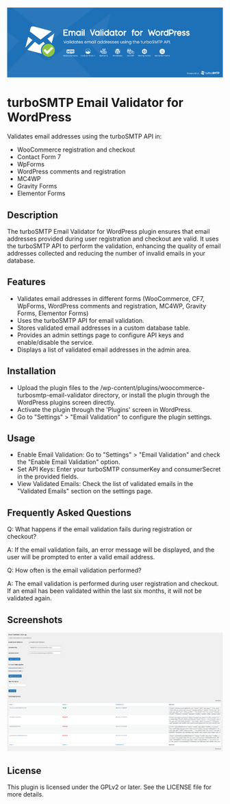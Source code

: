 <div align="center">

[![turboSMTP](https://raw.githubusercontent.com/debba/turbosmtp-email-validator-for-woocommerce/master/.wordpress-org/assets/banner-772x250.png)
](https://www.serversmtp.com)

</div>

# turboSMTP Email Validator for WordPress

Validates email addresses using the turboSMTP API in:
- WooCommerce registration and checkout 
- Contact Form 7
- WpForms
- WordPress comments and registration
- MC4WP
- Gravity Forms
- Elementor Forms

## Description

The turboSMTP Email Validator for WordPress plugin ensures that email addresses provided during user registration and checkout are valid. It uses the turboSMTP API to perform the validation, enhancing the quality of email addresses collected and reducing the number of invalid emails in your database.

## Features

- Validates email addresses in different forms (WooCommerce, CF7, WpForms, WordPress comments and registration, MC4WP, Gravity Forms, Elementor Forms)
- Uses the turboSMTP API for email validation.
- Stores validated email addresses in a custom database table.
- Provides an admin settings page to configure API keys and enable/disable the service.
- Displays a list of validated email addresses in the admin area.

## Installation

- Upload the plugin files to the /wp-content/plugins/woocommerce-turbosmtp-email-validator directory, or install the plugin through the WordPress plugins screen directly.
- Activate the plugin through the 'Plugins' screen in WordPress.
- Go to "Settings" > "Email Validation" to configure the plugin settings.

## Usage

- Enable Email Validation: Go to "Settings" > "Email Validation" and check the "Enable Email Validation" option.
- Set API Keys: Enter your turboSMTP consumerKey and consumerSecret in the provided fields.
- View Validated Emails: Check the list of validated emails in the "Validated Emails" section on the settings page.

## Frequently Asked Questions

Q: What happens if the email validation fails during registration or checkout?

A: If the email validation fails, an error message will be displayed, and the user will be prompted to enter a valid email address.

Q: How often is the email validation performed?

A: The email validation is performed during user registration and checkout. If an email has been validated within the last six months, it will not be validated again.

## Screenshots

[![Admin Page](https://raw.githubusercontent.com/debba/turbosmtp-email-validator-for-woocommerce/master/.wordpress-org/assets/screenshot-1.png)
](https://raw.githubusercontent.com/debba/turbosmtp-email-validator-for-woocommerce/master/.wordpress-org/assets/screenshot-1.png)

## License

This plugin is licensed under the GPLv2 or later. See the LICENSE file for more details.
